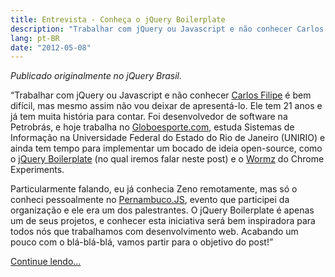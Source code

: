 ```yaml
---
title: Entrevista - Conheça o jQuery Boilerplate
description: "Trabalhar com jQuery ou Javascript e não conhecer Carlos Filipe é bem difícil, mas mesmo assim não vou deixar de apresentá-lo. Ele tem 21 anos e já tem muita história para contar."
lang: pt-BR
date: "2012-05-08"
---
```


_Publicado originalmente no jQuery Brasil._

“Trabalhar com jQuery ou Javascript e não conhecer [Carlos Filipe](https://zenorocha.com/) é bem difícil, mas mesmo assim não vou deixar de apresentá-lo. Ele tem 21 anos e já tem muita história para contar. Foi desenvolvedor de software na Petrobrás, e hoje trabalha no [Globoesporte.com](http://www.globoesporte.com), estuda Sistemas de Informação na Universidade Federal do Estado do Rio de Janeiro (UNIRIO) e ainda tem tempo para implementar um bocado de ideia open-source, como o [jQuery Boilerplate](http://br.jqueryboilerplate.com/) (no qual iremos falar neste post) e o [Wormz](http://www.chromeexperiments.com/detail/wormz/) do Chrome Experiments.

Particularmente falando, eu já conhecia Zeno remotamente, mas só o conheci pessoalmente no [Pernambuco.JS](http://www.pernambucojs.com), evento que participei da organização e ele era um dos palestrantes. O jQuery Boilerplate é apenas um de seus projetos, e conhecer esta iniciativa será bem inspiradora para todos nós que trabalhamos com desenvolvimento web. Acabando um pouco com o blá-blá-blá, vamos partir para o objetivo do post!”

[Continue lendo…](http://jquerybrasil.org/conheca-o-jquery-boilerplate-entrevista-com-zeno-rocha/)
